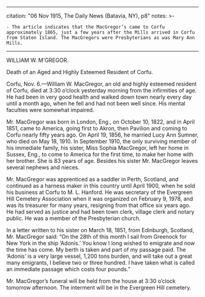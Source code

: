 
---
citation: "06 Nov 1915, The Daily News (Batavia, NY), p8"
notes: >-

    - The article indicates that the MacGregor’s came to Corfu approximately 1865, just a few years after the Mills arrived in Corfu from Staten Island. The MacGregors were Presbyterians as was Mary Ann Mills.
---
WILLIAM W. M'GREGOR.

Death of an Aged and Highly Esteemed Resident of Corfu.

Corfu, Nov. 6.—William W. MacGregor, an old and highly esteemed resident of Corfu, died at 3:30 o’clock yesterday morning from the infirmities of age. He had been in very good health and walked down town nearly every day until a month ago, when he fell and had not been well since. His mental faculties were somewhat impaired.

Mr. MacGregor was born in London, Eng., on October 10, 1822, and in April 1851, came to America, going first to Akron, then Pavilion and coming to Corfu nearly fifty years ago. On April 19, 1856, he married Lucy Ann Sumner, who died on May 18, 1910. In September 1910, the only surviving member of his immediate family, his sister, Miss Sophia MacGregor, left her home in Sussex, Eng., to come to America for the first time, to make her home with her brother. She is 83 years of age. Besides his sister Mr. MacGregor leaves several nephews and nieces.

Mr. MacGregor was apprenticed as a saddler in Perth, Scotland, and continued as a harness maker in this country until April 1900, when he sold his business at Corfu to M. L. Hanford. He was secretary of the Evergreen Hill Cemetery Association when it was organized on February 9, 1978, and was its treasurer for many years, resigning from that office six years ago. He had served as justice and had been town clerk, village clerk and notary public. He was a member of the Presbyterian church. 

In a letter written to his sister on March 18, 1851, from Edinburgh, Scotland, Mr. MacGregor said: “On the 28th of this month I sail from Greenock for New York in the ship ‘Adonis.’ You know I long wished to emigrate and now the time has come. My berth is taken and part of my passage paid. The ‘Adonis’ is a very large vessel, 1,200 tons burden, and will take out a great many emigrants, I believe two or three hundred. I have taken what is called an immediate passage which costs four pounds.”

Mr. MacGregor’s funeral will be held from the house at 3:30 o’clock tomorrow afternoon. The interment will be in the Evergreen Hill cemetery.
 
